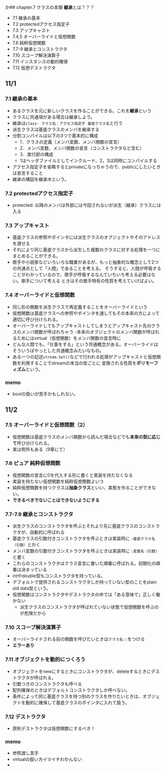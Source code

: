 か## chapter.7 クラスの本領
**継承**とは？？？

- 7.1 継承の基本 
- 7.2 protectedアクセス指定子
- 7.3 アップキャスト
- 7.4,5 オーバーライドと仮想関数 
- 7.6 純粋仮想関数
- 7.7-9 継承とコンストラクタ
- 7.10 スコープ解決演算子
- 7.11 インスタンスの動的確保
- 7.12 仮想デストラクタ

## 11/1
### 7.1 継承の基本
- あるクラスを元に新しいクラスを作ることができる。これを**継承**という
- クラスに共通項がある場合は継承しよう。
- 継承は```class- クラス名：アクセス指定子 基底クラス名```と行う
- 派生クラスは基底クラスのメンバを継承する
- 分割コンパイルは以下の3つで基本的に構成
	- 1．クラスの定義（メンバ変数、メンバ関数の宣言）
	- 2．メンバ変数、メンバ関数の宣言（コンストラクタなど含む）
	- 3．実行部の構成
	- 1はヘッダファイルとしてインクルード、2，3は同時にコンパイルする
- アクセス指定子を省略するとprivateになっちゃうので、publicにしたいときは宣言すること
- 継承の構図を継承木という。

### 7.2 protectedアクセス指定子
- protected: 以降のメンバは外部には今回されないが派生（継承）クラスには入る

### 7.3 アップキャスト
- 基底クラスの参照やポインタには派生クラスのオブジェクトやそのアドレスを渡せる
- それにより同じ基底クラスから派生した複数のクラスに対する処理を一つにまとめることができる。
- 歌手や小説家などいろいろな職業があるが、もっと抽象的な概念として2つの共通点として「人間」であることを考える。
そうすると、人間が呼吸することがわかっているので、歌手が呼吸するなんていちいち考える必要はない。歌手について考える
ときはその歌手特有の性質を考えていけばよい。

### 7.4 オーバーライドと仮想関数
- 同じ形の関数を派生クラスで再定義することをオーバーライドという
- 仮想関数は基底クラスへの参照やポインタを通してもその本来の方によって適切に呼び分けられる。
- オーバーライドしてもアップキャストしてしまうとアップキャスト先のクラスのメンバ関数が呼ばれちゃう
	-本来のオブジェクトのメンバ関数が呼ばれるためにはvirtual（仮想関数）をメンバ関数の宣言時に
- どんな人間でも、「仕事をする」という共通概念がある。オーバーライドはそういうぼやっとした共通概念みたいなもの。
- ある一つの記述```stream.Set()```などで行われる処理がアップキャストと仮想関数を利用することでstreamの本当の型ごとに
変換される性質を**ポリモーフィズム**という。


### memo
- boolの扱いが苦手かもしれない。


## 11/2
### 7.5 オーバーライドと仮想関数（2） 
- 仮想関数は基底クラスのメンバ関数から読んだ場合などでも**本来の型に応じて**呼び分けられる。
- 実は例外もある（9章にて）

### 7.6 ピュア 純粋仮想関数
- 仮想関数の宣言に0を代入する形に書くと実装を持たなくなる
- 実装を持たない仮想関数を純粋仮想関数よいう
- 純粋仮想関数を持つクラスは**抽象クラス**といい、実態を作ることができない。
- **できるべきでないことはできないようにする**

### 7.7-7.9 継承とコンストラクタ
- 派生クラスのコンストラクタを呼ぶとそれより先に基底クラスのコンストラクタが、自動的に呼ばれる
- 基底クラスの引数付きコンストラクタを呼ぶときは実装時に ```:基底クラス名（引数）```とかく
- メンバ変数の引数付きコンストラクタを呼ぶときは実装時に ```:変数名（引数）```と書く
- これらのコンストラクタはクラス宣言に書いた順番に呼ばれる。初期化の順番は決まっている
- intやdouble型もコンストラクタを持っている。
- デフォルトで提供されるコンストラクタしか持っていない型のことをplain old data型という。
- 仮想関数はコンストラクタやデストラクタの中では「ある意味で」正しく働かない
	- 派生クラスのコンストラクタが呼ばれていない状態で仮想関数を呼ぶのが危険だから

### 7.10 スコープ解決演算子
- オーバーライドされる前の関数を呼びたいときは```クラス名::```をつける
- **エラーあり**

### 7.11 オブジェクトを動的につくろう
- オブジェクトをnewにするときにコンストラクタが、deleteするときにデストラクタが呼ばれる。
- 引数つきのコンストラクタも呼べる
- 配列確保のときはデフォルトコンストラクタしか呼べない。
- 条件によって同じ基底クラスを持つ別のクラスを作りたいときは、オブジェクトを動的に確保して基底クラスのポインタに入れて扱う。

### 7.12 デストラクタ
- 原則デストラクタは仮想関数にするべき！

### memo
- 参照渡し苦手
- virtualの扱い方イマイチわかんない
- 